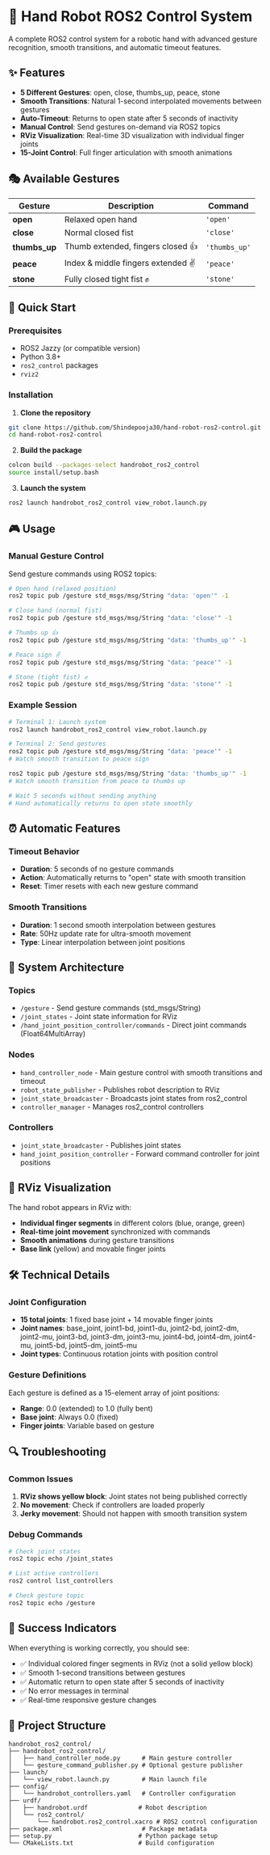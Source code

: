 # 🤖 Hand Robot ROS2 Control System

A complete ROS2 control system for a robotic hand with advanced gesture recognition, smooth transitions, and automatic timeout features.

## ✨ Features

- **5 Different Gestures**: open, close, thumbs_up, peace, stone
- **Smooth Transitions**: Natural 1-second interpolated movements between gestures
- **Auto-Timeout**: Returns to open state after 5 seconds of inactivity
- **Manual Control**: Send gestures on-demand via ROS2 topics
- **RViz Visualization**: Real-time 3D visualization with individual finger joints
- **15-Joint Control**: Full finger articulation with smooth animations

## 🎭 Available Gestures

| Gesture | Description | Command |
|---------|-------------|---------|
| **open** | Relaxed open hand | `'open'` |
| **close** | Normal closed fist | `'close'` |
| **thumbs_up** | Thumb extended, fingers closed 👍 | `'thumbs_up'` |
| **peace** | Index & middle fingers extended ✌️ | `'peace'` |
| **stone** | Fully closed tight fist ✊ | `'stone'` |

## 🚀 Quick Start

### Prerequisites
- ROS2 Jazzy (or compatible version)
- Python 3.8+
- `ros2_control` packages
- `rviz2`

### Installation

1. **Clone the repository**
```bash
git clone https://github.com/Shindepooja30/hand-robot-ros2-control.git
cd hand-robot-ros2-control
```

2. **Build the package**
```bash
colcon build --packages-select handrobot_ros2_control
source install/setup.bash
```

3. **Launch the system**
```bash
ros2 launch handrobot_ros2_control view_robot.launch.py
```

## 🎮 Usage

### Manual Gesture Control

Send gesture commands using ROS2 topics:

```bash
# Open hand (relaxed position)
ros2 topic pub /gesture std_msgs/msg/String "data: 'open'" -1

# Close hand (normal fist)
ros2 topic pub /gesture std_msgs/msg/String "data: 'close'" -1

# Thumbs up 👍
ros2 topic pub /gesture std_msgs/msg/String "data: 'thumbs_up'" -1

# Peace sign ✌️
ros2 topic pub /gesture std_msgs/msg/String "data: 'peace'" -1

# Stone (tight fist) ✊
ros2 topic pub /gesture std_msgs/msg/String "data: 'stone'" -1
```

### Example Session

```bash
# Terminal 1: Launch system
ros2 launch handrobot_ros2_control view_robot.launch.py

# Terminal 2: Send gestures
ros2 topic pub /gesture std_msgs/msg/String "data: 'peace'" -1
# Watch smooth transition to peace sign

ros2 topic pub /gesture std_msgs/msg/String "data: 'thumbs_up'" -1
# Watch smooth transition from peace to thumbs up

# Wait 5 seconds without sending anything
# Hand automatically returns to open state smoothly
```

## ⏰ Automatic Features

### Timeout Behavior
- **Duration**: 5 seconds of no gesture commands
- **Action**: Automatically returns to "open" state with smooth transition
- **Reset**: Timer resets with each new gesture command

### Smooth Transitions
- **Duration**: 1 second smooth interpolation between gestures
- **Rate**: 50Hz update rate for ultra-smooth movement
- **Type**: Linear interpolation between joint positions

## 🔧 System Architecture

### Topics
- `/gesture` - Send gesture commands (std_msgs/String)
- `/joint_states` - Joint state information for RViz
- `/hand_joint_position_controller/commands` - Direct joint commands (Float64MultiArray)

### Nodes
- `hand_controller_node` - Main gesture control with smooth transitions and timeout
- `robot_state_publisher` - Publishes robot description to RViz
- `joint_state_broadcaster` - Broadcasts joint states from ros2_control
- `controller_manager` - Manages ros2_control controllers

### Controllers
- `joint_state_broadcaster` - Publishes joint states
- `hand_joint_position_controller` - Forward command controller for joint positions

## 🎨 RViz Visualization

The hand robot appears in RViz with:
- **Individual finger segments** in different colors (blue, orange, green)
- **Real-time joint movement** synchronized with commands
- **Smooth animations** during gesture transitions
- **Base link** (yellow) and movable finger joints

## 🛠️ Technical Details

### Joint Configuration
- **15 total joints**: 1 fixed base joint + 14 movable finger joints
- **Joint names**: base_joint, joint1-bd, joint1-du, joint2-bd, joint2-dm, joint2-mu, joint3-bd, joint3-dm, joint3-mu, joint4-bd, joint4-dm, joint4-mu, joint5-bd, joint5-dm, joint5-mu
- **Joint types**: Continuous rotation joints with position control

### Gesture Definitions
Each gesture is defined as a 15-element array of joint positions:
- **Range**: 0.0 (extended) to 1.0 (fully bent)
- **Base joint**: Always 0.0 (fixed)
- **Finger joints**: Variable based on gesture

## 🔍 Troubleshooting

### Common Issues
1. **RViz shows yellow block**: Joint states not being published correctly
2. **No movement**: Check if controllers are loaded properly
3. **Jerky movement**: Should not happen with smooth transition system

### Debug Commands
```bash
# Check joint states
ros2 topic echo /joint_states

# List active controllers
ros2 control list_controllers

# Check gesture topic
ros2 topic echo /gesture
```

## 🎉 Success Indicators

When everything is working correctly, you should see:
- ✅ Individual colored finger segments in RViz (not a solid yellow block)
- ✅ Smooth 1-second transitions between gestures
- ✅ Automatic return to open state after 5 seconds of inactivity
- ✅ No error messages in terminal
- ✅ Real-time responsive gesture changes

## 📁 Project Structure

```
handrobot_ros2_control/
├── handrobot_ros2_control/
│   ├── hand_controller_node.py      # Main gesture controller
│   └── gesture_command_publisher.py # Optional gesture publisher
├── launch/
│   └── view_robot.launch.py         # Main launch file
├── config/
│   └── handrobot_controllers.yaml   # Controller configuration
├── urdf/
│   ├── handrobot.urdf              # Robot description
│   └── ros2_control/
│       └── handrobot.ros2_control.xacro # ROS2 control configuration
├── package.xml                      # Package metadata
├── setup.py                        # Python package setup
└── CMakeLists.txt                  # Build configuration
```
